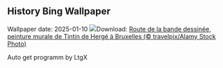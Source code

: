 ## History Bing Wallpaper
Wallpaper date: 2025-01-10
![](https://www.bing.com/th?id=OHR.DayTintin_FR-FR9740389196_UHD.jpg&w=1000)Download: [Route de la bande dessinée, peinture murale de Tintin de Hergé à Bruxelles (© travelpix/Alamy Stock Photo)](https://www.bing.com/th?id=OHR.DayTintin_FR-FR9740389196_UHD.jpg)

Auto get programm by LtgX
